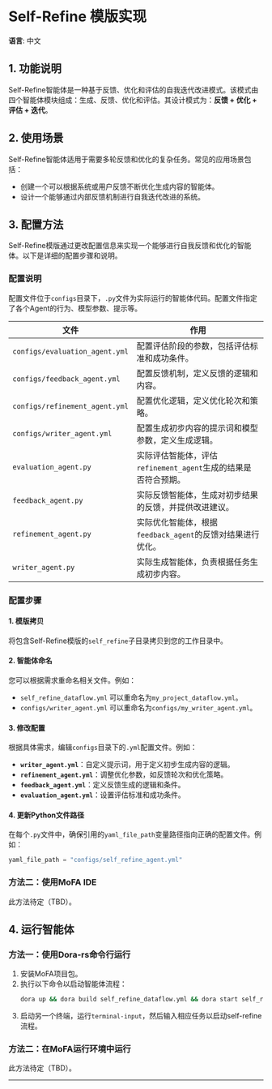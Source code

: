 # Self-Refine 模版实现

**语言**: 中文

## 1. 功能说明

Self-Refine智能体是一种基于反馈、优化和评估的自我迭代改进模式。该模式由四个智能体模块组成：生成、反馈、优化和评估。其设计模式为：**反馈 + 优化 + 评估 + 迭代**。

## 2. 使用场景

Self-Refine智能体适用于需要多轮反馈和优化的复杂任务。常见的应用场景包括：

- 创建一个可以根据系统或用户反馈不断优化生成内容的智能体。
- 设计一个能够通过内部反馈机制进行自我迭代改进的系统。

## 3. 配置方法

Self-Refine模版通过更改配置信息来实现一个能够进行自我反馈和优化的智能体。以下是详细的配置步骤和说明。


### 配置说明

配置文件位于`configs`目录下，`.py`文件为实际运行的智能体代码。配置文件指定了各个Agent的行为、模型参数、提示等。

| **文件**                        | **作用**                                                                 |
| ------------------------------- | ------------------------------------------------------------------------ |
| `configs/evaluation_agent.yml`   | 配置评估阶段的参数，包括评估标准和成功条件。                             |
| `configs/feedback_agent.yml`     | 配置反馈机制，定义反馈的逻辑和内容。                                     |
| `configs/refinement_agent.yml`   | 配置优化逻辑，定义优化轮次和策略。                                       |
| `configs/writer_agent.yml`       | 配置生成初步内容的提示词和模型参数，定义生成逻辑。                        |
| `evaluation_agent.py`            | 实际评估智能体，评估`refinement_agent`生成的结果是否符合预期。           |
| `feedback_agent.py`              | 实际反馈智能体，生成对初步结果的反馈，并提供改进建议。                   |
| `refinement_agent.py`            | 实际优化智能体，根据`feedback_agent`的反馈对结果进行优化。               |
| `writer_agent.py`                | 实际生成智能体，负责根据任务生成初步内容。                               |

### 配置步骤

#### 1. 模版拷贝

将包含Self-Refine模版的`self_refine`子目录拷贝到您的工作目录中。

#### 2. 智能体命名

您可以根据需求重命名相关文件。例如：
- `self_refine_dataflow.yml` 可以重命名为`my_project_dataflow.yml`。
- `configs/writer_agent.yml` 可以重命名为`configs/my_writer_agent.yml`。

#### 3. 修改配置

根据具体需求，编辑`configs`目录下的`.yml`配置文件。例如：
- **`writer_agent.yml`**：自定义提示词，用于定义初步生成内容的逻辑。
- **`refinement_agent.yml`**：调整优化参数，如反馈轮次和优化策略。
- **`feedback_agent.yml`**：定义反馈生成的逻辑和条件。
- **`evaluation_agent.yml`**：设置评估标准和成功条件。

#### 4. 更新Python文件路径

在每个`.py`文件中，确保引用的`yaml_file_path`变量路径指向正确的配置文件。例如：
```python
yaml_file_path = "configs/self_refine_agent.yml"
```

### 方法二：使用MoFA IDE

此方法待定（TBD）。

## 4. 运行智能体

### 方法一：使用Dora-rs命令行运行

1. 安装MoFA项目包。
2. 执行以下命令以启动智能体流程：
   ```bash
   dora up && dora build self_refine_dataflow.yml && dora start self_refine_dataflow.yml
   ```
3. 启动另一个终端，运行`terminal-input`，然后输入相应任务以启动self-refine流程。

### 方法二：在MoFA运行环境中运行

此方法待定（TBD）。

---

